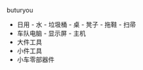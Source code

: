 buturyou

- 日用
		- 水
		- 垃圾桶
		- 桌
		- 凳子
		- 拖鞋
		- 扫帚
- 车队电脑
		- 显示屏
		- 主机
- 大件工具
- 小件工具
- 小车零部器件

